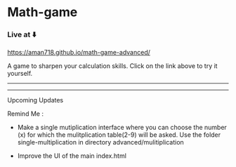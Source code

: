 # Math-game

### Live at ⬇️

https://aman718.github.io/math-game-advanced/

A game to sharpen your calculation skills. Click on the link above to try it yourself.

---
---
Upcoming Updates

Remind Me : 

- Make a single mutiplication interface where you can choose the number (x) for which the mulitplication table(2-9) will be asked. Use the folder single-multiplication in directory advanced/mulitiplication

- Improve the UI of the main index.html
